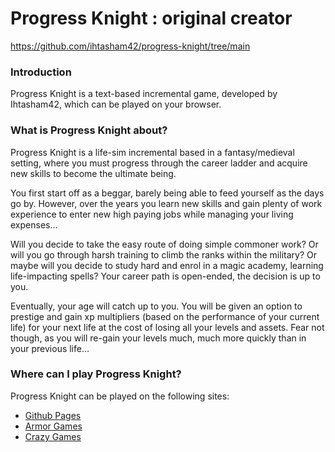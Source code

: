 # Progress Knight : original creator

https://github.com/ihtasham42/progress-knight/tree/main

### Introduction
Progress Knight is a text-based incremental game, developed by Ihtasham42, which can be played on your browser.

### What is Progress Knight about?
Progress Knight is a life-sim incremental based in a fantasy/medieval setting, where you must progress through the career ladder and acquire new skills to become the ultimate being.

You first start off as a beggar, barely being able to feed yourself as the days go by. However, over the years you learn new skills and gain plenty of work experience to enter new high paying jobs while managing your living expenses...

Will you decide to take the easy route of doing simple commoner work? Or will you go through harsh training to climb the ranks within the military? Or maybe will you decide to study hard and enrol in a magic academy, learning life-impacting spells? Your career path is open-ended, the decision is up to you.

Eventually, your age will catch up to you. You will be given an option to prestige and gain xp multipliers (based on the performance of your current life) for your next life at the cost of losing all your levels and assets. Fear not though, as you will re-gain your levels much, much more quickly than in your previous life...

### Where can I play Progress Knight?
Progress Knight can be played on the following sites:  
- [Github Pages](https://ihtasham42.github.io/progress-knight/)  
- [Armor Games](https://armorgames.com/progress-knight-game/19095)
- [Crazy Games](https://www.crazygames.com/game/progress-knight)
